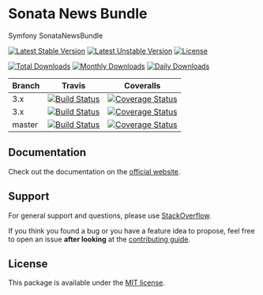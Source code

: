 # Sonata News Bundle

Symfony SonataNewsBundle

[![Latest Stable Version](https://poser.pugx.org/sonata-project/news-bundle/v/stable)](https://packagist.org/packages/sonata-project/news-bundle)
[![Latest Unstable Version](https://poser.pugx.org/sonata-project/news-bundle/v/unstable)](https://packagist.org/packages/sonata-project/news-bundle)
[![License](https://poser.pugx.org/sonata-project/news-bundle/license)](https://packagist.org/packages/sonata-project/news-bundle)

[![Total Downloads](https://poser.pugx.org/sonata-project/news-bundle/downloads)](https://packagist.org/packages/sonata-project/news-bundle)
[![Monthly Downloads](https://poser.pugx.org/sonata-project/news-bundle/d/monthly)](https://packagist.org/packages/sonata-project/news-bundle)
[![Daily Downloads](https://poser.pugx.org/sonata-project/news-bundle/d/daily)](https://packagist.org/packages/sonata-project/news-bundle)

Branch | Travis | Coveralls |
------ | ------ | --------- |
3.x   | [![Build Status][travis_legacy_badge]][travis_legacy_link]     | [![Coverage Status][coveralls_legacy_badge]][coveralls_legacy_link]     |
3.x   | [![Build Status][travis_stable_badge]][travis_stable_link]     | [![Coverage Status][coveralls_stable_badge]][coveralls_stable_link]     |
master | [![Build Status][travis_unstable_badge]][travis_unstable_link] | [![Coverage Status][coveralls_unstable_badge]][coveralls_unstable_link] |

## Documentation

Check out the documentation on the [official website](https://sonata-project.org/bundles/news).

## Support

For general support and questions, please use [StackOverflow](http://stackoverflow.com/questions/tagged/sonata).

If you think you found a bug or you have a feature idea to propose, feel free to open an issue
**after looking** at the [contributing guide](CONTRIBUTING.md).

## License

This package is available under the [MIT license](LICENSE).

[travis_legacy_badge]: https://travis-ci.org/sonata-project/SonataNewsBundle.svg?branch=3.x
[travis_legacy_link]: https://travis-ci.org/sonata-project/SonataNewsBundle
[travis_stable_badge]: https://travis-ci.org/sonata-project/SonataNewsBundle.svg?branch=3.x
[travis_stable_link]: https://travis-ci.org/sonata-project/SonataNewsBundle
[travis_unstable_badge]: https://travis-ci.org/sonata-project/SonataNewsBundle.svg?branch=master
[travis_unstable_link]: https://travis-ci.org/sonata-project/SonataNewsBundle

[coveralls_legacy_badge]: https://coveralls.io/repos/github/sonata-project/SonataNewsBundle/badge.svg?branch=3.x
[coveralls_legacy_link]: https://coveralls.io/github/sonata-project/SonataNewsBundle?branch=3.x
[coveralls_stable_badge]: https://coveralls.io/repos/github/sonata-project/SonataNewsBundle/badge.svg?branch=3.x
[coveralls_stable_link]: https://coveralls.io/github/sonata-project/SonataNewsBundle?branch=3.x
[coveralls_unstable_badge]: https://coveralls.io/repos/github/sonata-project/SonataNewsBundle/badge.svg?branch=master
[coveralls_unstable_link]: https://coveralls.io/github/sonata-project/SonataNewsBundle?branch=master
